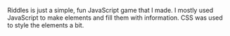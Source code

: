 Riddles is just a simple, fun JavaScript game that I made. I mostly used JavaScript to make elements and fill them with information. CSS was used to style the elements a bit. 
